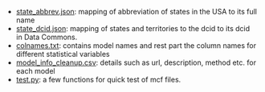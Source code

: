 * [state_abbrev.json][1]: mapping of abbreviation of states in the USA to its full name
* [state_dcid.json][2]: mapping of states and territories to the dcid to its dcid in Data Commons.
* [colnames.txt][3]: contains model names and rest part the column names for different statistical variables
* [model_info_cleanup.csv][4]: details such as url, description, method etc. for each model
* [test.py][5]: a few functions for quick test of mcf files. 

[1]: https://github.com/qlj-lijuan/data/tree/master/scripts/cdc/covid19_cumulative_death_forecast/utility/state_abbrev.json
[2]: https://github.com/qlj-lijuan/data/tree/master/scripts/cdc/covid19_cumulative_death_forecast/utility/state_dcid.json
[3]: https://github.com/qlj-lijuan/data/tree/master/scripts/cdc/covid19_cumulative_death_forecast/utility/colnames.txt
[4]: https://github.com/qlj-lijuan/data/tree/master/scripts/cdc/covid19_cumulative_death_forecast/utility/model_info_cleanup.csv
[5]: https://github.com/qlj-lijuan/data/tree/master/scripts/cdc/covid19_cumulative_death_forecast/utility/test.py
